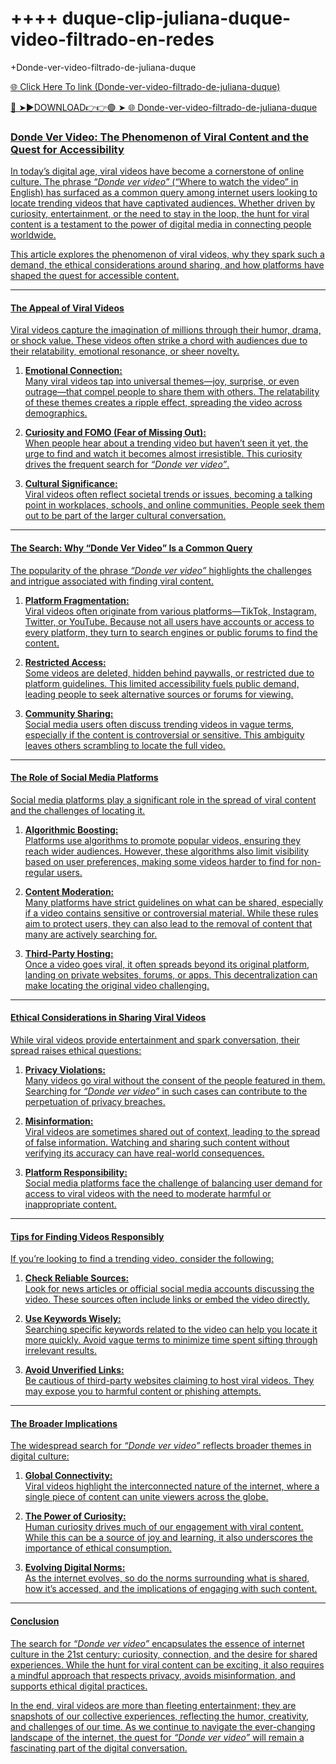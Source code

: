 # ++++ duque-clip-juliana-duque-video-filtrado-en-redes
+Donde-ver-video-filtrado-de-juliana-duque

<a href="https://ari1.kelepiryazlik.com/hgtfhgfvh"> 🌐 Click Here To link (Donde-ver-video-filtrado-de-juliana-duque)

🔴 ➤►DOWNLOAD👉👉🟢 ➤  <a href="https://ari1.kelepiryazlik.com/hgtfhgfvh"> 🌐 Donde-ver-video-filtrado-de-juliana-duque

### Donde Ver Video: The Phenomenon of Viral Content and the Quest for Accessibility  

In today’s digital age, viral videos have become a cornerstone of online culture. The phrase *“Donde ver video”* (“Where to watch the video” in English) has surfaced as a common query among internet users looking to locate trending videos that have captivated audiences. Whether driven by curiosity, entertainment, or the need to stay in the loop, the hunt for viral content is a testament to the power of digital media in connecting people worldwide.  

This article explores the phenomenon of viral videos, why they spark such a demand, the ethical considerations around sharing, and how platforms have shaped the quest for accessible content.  

---

#### The Appeal of Viral Videos  

Viral videos capture the imagination of millions through their humor, drama, or shock value. These videos often strike a chord with audiences due to their relatability, emotional resonance, or sheer novelty.  

1. **Emotional Connection:**  
   Many viral videos tap into universal themes—joy, surprise, or even outrage—that compel people to share them with others. The relatability of these themes creates a ripple effect, spreading the video across demographics.  

2. **Curiosity and FOMO (Fear of Missing Out):**  
   When people hear about a trending video but haven’t seen it yet, the urge to find and watch it becomes almost irresistible. This curiosity drives the frequent search for *“Donde ver video”*.  

3. **Cultural Significance:**  
   Viral videos often reflect societal trends or issues, becoming a talking point in workplaces, schools, and online communities. People seek them out to be part of the larger cultural conversation.  

---

#### The Search: Why “Donde Ver Video” Is a Common Query  

The popularity of the phrase *“Donde ver video”* highlights the challenges and intrigue associated with finding viral content.  

1. **Platform Fragmentation:**  
   Viral videos often originate from various platforms—TikTok, Instagram, Twitter, or YouTube. Because not all users have accounts or access to every platform, they turn to search engines or public forums to find the content.  

2. **Restricted Access:**  
   Some videos are deleted, hidden behind paywalls, or restricted due to platform guidelines. This limited accessibility fuels public demand, leading people to seek alternative sources or forums for viewing.  

3. **Community Sharing:**  
   Social media users often discuss trending videos in vague terms, especially if the content is controversial or sensitive. This ambiguity leaves others scrambling to locate the full video.  

---

#### The Role of Social Media Platforms  

Social media platforms play a significant role in the spread of viral content and the challenges of locating it.  

1. **Algorithmic Boosting:**  
   Platforms use algorithms to promote popular videos, ensuring they reach wider audiences. However, these algorithms also limit visibility based on user preferences, making some videos harder to find for non-regular users.  

2. **Content Moderation:**  
   Many platforms have strict guidelines on what can be shared, especially if a video contains sensitive or controversial material. While these rules aim to protect users, they can also lead to the removal of content that many are actively searching for.  

3. **Third-Party Hosting:**  
   Once a video goes viral, it often spreads beyond its original platform, landing on private websites, forums, or apps. This decentralization can make locating the original video challenging.  

---

#### Ethical Considerations in Sharing Viral Videos  

While viral videos provide entertainment and spark conversation, their spread raises ethical questions:  

1. **Privacy Violations:**  
   Many videos go viral without the consent of the people featured in them. Searching for *“Donde ver video”* in such cases can contribute to the perpetuation of privacy breaches.  

2. **Misinformation:**  
   Viral videos are sometimes shared out of context, leading to the spread of false information. Watching and sharing such content without verifying its accuracy can have real-world consequences.  

3. **Platform Responsibility:**  
   Social media platforms face the challenge of balancing user demand for access to viral videos with the need to moderate harmful or inappropriate content.  

---

#### Tips for Finding Videos Responsibly  

If you’re looking to find a trending video, consider the following:  

1. **Check Reliable Sources:**  
   Look for news articles or official social media accounts discussing the video. These sources often include links or embed the video directly.  

2. **Use Keywords Wisely:**  
   Searching specific keywords related to the video can help you locate it more quickly. Avoid vague terms to minimize time spent sifting through irrelevant results.  

3. **Avoid Unverified Links:**  
   Be cautious of third-party websites claiming to host viral videos. They may expose you to harmful content or phishing attempts.  

---

#### The Broader Implications  

The widespread search for *“Donde ver video”* reflects broader themes in digital culture:  

1. **Global Connectivity:**  
   Viral videos highlight the interconnected nature of the internet, where a single piece of content can unite viewers across the globe.  

2. **The Power of Curiosity:**  
   Human curiosity drives much of our engagement with viral content. While this can be a source of joy and learning, it also underscores the importance of ethical consumption.  

3. **Evolving Digital Norms:**  
   As the internet evolves, so do the norms surrounding what is shared, how it’s accessed, and the implications of engaging with such content.  

---

#### Conclusion  

The search for *“Donde ver video”* encapsulates the essence of internet culture in the 21st century: curiosity, connection, and the desire for shared experiences. While the hunt for viral content can be exciting, it also requires a mindful approach that respects privacy, avoids misinformation, and supports ethical digital practices.  

In the end, viral videos are more than fleeting entertainment; they are snapshots of our collective experiences, reflecting the humor, creativity, and challenges of our time. As we continue to navigate the ever-changing landscape of the internet, the quest for *“Donde ver video”* will remain a fascinating part of the digital conversation.  
